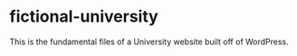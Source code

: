 # fictional-university
This is the fundamental files of a University website built off of WordPress.
